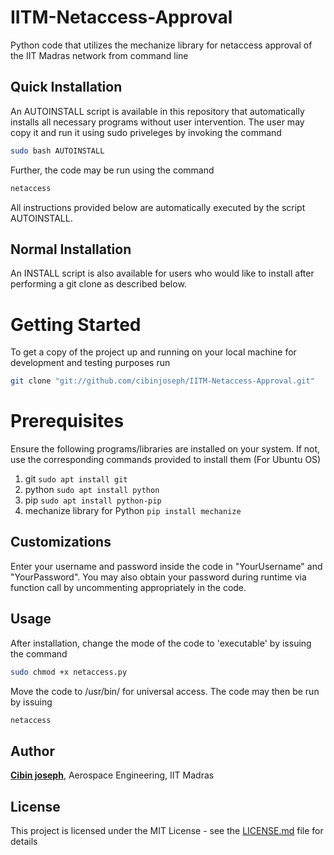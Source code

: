 # IITM-Netaccess-Approval
Python code that utilizes the mechanize library for netaccess approval of the IIT Madras network from command line

## Quick Installation
An AUTOINSTALL script is available in this repository that automatically installs all necessary programs without user intervention. The user may copy it and run it using sudo priveleges by invoking the command
```sh
sudo bash AUTOINSTALL
```
Further, the code may be run using the command 
```sh
netaccess
```
All instructions provided below are automatically executed by the script AUTOINSTALL.

## Normal Installation
An INSTALL script is also available for users who would like to install after performing a git clone as described below.

# Getting Started
To get a copy of the project up and running on your local machine for development and testing purposes run
```sh
git clone "git://github.com/cibinjoseph/IITM-Netaccess-Approval.git"
```

# Prerequisites
Ensure the following programs/libraries are installed on your system. If not, use the corresponding commands provided to install them (For Ubuntu OS) 
1. git `sudo apt install git`
2. python `sudo apt install python`
3. pip `sudo apt install python-pip`
4. mechanize library for Python `pip install mechanize`

## Customizations
Enter your username and password inside the code in "YourUsername" and "YourPassword". You may also obtain your password during runtime via function call by uncommenting appropriately in the code.

## Usage
After installation, change the mode of the code to 'executable' by issuing the command
```sh
sudo chmod +x netaccess.py
```

Move the code to /usr/bin/ for universal access. The code may then be run by issuing
```sh
netaccess
```

## Author
[**Cibin joseph**](https://github.com/cibinjoseph/), Aerospace Engineering, IIT Madras

## License
This project is licensed under the MIT License - see the [LICENSE.md](LICENSE.md) file for details
